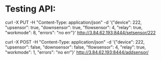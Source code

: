 # Testing API:

curl -X PUT -H "Content-Type: application/json" -d '{"device": 222, "upsensor": true, "downsensor": true, "flowsensor": 4, "relay": true, "workmode": 8, "errors": "no err"}' http://3.84.62.193:8444/setsensor/222

curl -X POST -H "Content-Type: application/json" -d '{"device": 222, "upsensor": false, "downsensor": false, "flowsensor": 4, "relay": true, "workmode": 1, "errors": "no err"}' http://3.84.62.193:8444/addsensor/
